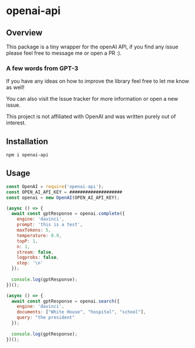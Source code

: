 # openai-api

## Overview
This package is a tiny wrapper for the openAI API, if you find any issue please feel free to message me or open a PR :).

### A few words from GPT-3 ###
If you have any ideas on how to improve the library feel free to let me know as well!

You can also visit the Issue tracker for more information or open a new issue.

This project is not affiliated with OpenAI and was written purely out of interest.

## Installation

`npm i openai-api`

## Usage

```js
const OpenAI = require('openai-api');
const OPEN_AI_API_KEY = ####################
const openai = new OpenAI(OPEN_AI_API_KEY);

(async () => {
  await const gptResponse = openai.complete({
    engine: 'davinci',
    prompt: 'this is a test',
    maxTokens: 5,
    temperature: 0.9,
    topP: 1,
    n: 1,
    stream: false,
    logprobs: false,
    stop: '\n'
  });
  
  console.log(gptResponse);
})();

(async () => {
  await const gptResponse = openai.search({
    engine: 'davinci',
    documents: ["White House", "hospital", "school"],
    query: "the president"
  });
  
  console.log(gptResponse);
})();
```
